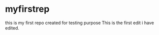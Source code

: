 # myfirstrep
this is my first repo created for testing purpose
This is the first edit i have edited.
